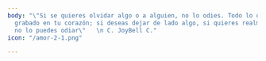 ```yaml
---
body: "\"Si se quieres olvidar algo o a alguien, no lo odies. Todo lo que odias queda
  grabado en tu corazón; si deseas dejar de lado algo, si quieres realmente olvidar,
  no lo puedes odiar\"   \n C. JoyBell C."
icon: "/amor-2-1.png"

---
```

